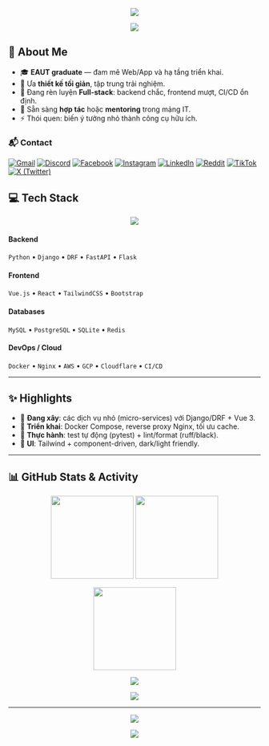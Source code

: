 <!-- ==== HERO ============================================================ -->
<p align="center">
  <img src="https://capsule-render.vercel.app/api?type=waving&height=220&color=0:00C6FF,100:0072FF&text=Oshioxi%20%F0%9F%91%8B&fontAlign=50&fontAlignY=38&fontSize=52&desc=EAUT%20Graduate%20%7C%20Full-stack%20Learner&descAlign=50&descAlignY=60&animation=fadeIn" />
</p>

<p align="center">
  <a href="https://github.com/Oshioxi2003">
    <img src="https://readme-typing-svg.demolab.com?font=JetBrains+Mono&weight=700&size=22&pause=1200&center=true&vCenter=true&width=640&lines=I+build+simple+%26+useful+web+apps.;Django+%2B+Vue.js+%2B+Tailwind+%2B+MySQL+%2B+Docker;Always+learning%2C+always+shipping.">
  </a>
</p>

<!-- ==== ABOUT =========================================================== -->
## 💫 About Me

- 🎓 **EAUT graduate** — đam mê Web/App và hạ tầng triển khai.
- 🧩 Ưa **thiết kế tối giản**, tập trung trải nghiệm.
- 🌱 Đang rèn luyện **Full-stack**: backend chắc, frontend mượt, CI/CD ổn định.
- 🤝 Sẵn sàng **hợp tác** hoặc **mentoring** trong mảng IT.
- ⚡ Thói quen: biến ý tưởng nhỏ thành công cụ hữu ích.

### 📬 Contact
[![Gmail](https://img.shields.io/badge/Gmail-D14836?logo=gmail&logoColor=fff&style=for-the-badge)](mailto:toanwa1@gmail.com)
[![Discord](https://img.shields.io/badge/Discord-5865F2?logo=discord&logoColor=fff&style=for-the-badge)](https://discord.gg/oshioxi)
[![Facebook](https://img.shields.io/badge/Facebook-1877F2?logo=facebook&logoColor=fff&style=for-the-badge)](https://facebook.com/oshioxi2003)
[![Instagram](https://img.shields.io/badge/Instagram-E4405F?logo=instagram&logoColor=fff&style=for-the-badge)](https://instagram.com/oshioxi2003)
[![LinkedIn](https://img.shields.io/badge/LinkedIn-0A66C2?logo=linkedin&logoColor=fff&style=for-the-badge)](https://linkedin.com/in/oshioxi)
[![Reddit](https://img.shields.io/badge/Reddit-FF4500?logo=reddit&logoColor=fff&style=for-the-badge)](https://reddit.com/user/oshioxi)
[![TikTok](https://img.shields.io/badge/TikTok-000000?logo=tiktok&logoColor=fff&style=for-the-badge)](https://tiktok.com/@oshioxi)
[![X (Twitter)](https://img.shields.io/badge/X-111111?logo=x&logoColor=fff&style=for-the-badge)](https://twitter.com/oshi_oxi110103)

<!-- ==== TECH STACK ====================================================== -->
## 💻 Tech Stack

<p align="center">
  <img src="https://skillicons.dev/icons?i=python,django,fastapi,flask,js,ts,nodejs,vue,react,tailwind,html,css,bootstrap,nginx,docker,aws,gcp,cloudflare,firebase,vercel,netlify,linux,git,github,gitlab,postgres,mysql,sqlite,redis,postman,figma&perline=10" />
</p>

#### Backend
`Python` • `Django` • `DRF` • `FastAPI` • `Flask`

#### Frontend
`Vue.js` • `React` • `TailwindCSS` • `Bootstrap`

#### Databases
`MySQL` • `PostgreSQL` • `SQLite` • `Redis`

#### DevOps / Cloud
`Docker` • `Nginx` • `AWS` • `GCP` • `Cloudflare` • `CI/CD`

---

<!-- ==== HIGHLIGHTS ====================================================== -->
## ✨ Highlights
- 🔭 **Đang xây**: các dịch vụ nhỏ (micro-services) với Django/DRF + Vue 3.
- 🚀 **Triển khai**: Docker Compose, reverse proxy Nginx, tối ưu cache.
- 🧪 **Thực hành**: test tự động (pytest) + lint/format (ruff/black).
- 🎨 **UI**: Tailwind + component-driven, dark/light friendly.

---

<!-- ==== STATS =========================================================== -->
## 📊 GitHub Stats & Activity

<p align="center">
  <img src="https://github-readme-stats.vercel.app/api?username=Oshioxi2003&show_icons=true&theme=tokyonight&hide_border=true&include_all_commits=true&count_private=true" height="165" />
  <img src="https://github-readme-streak-stats.herokuapp.com/?user=Oshioxi2003&theme=tokyonight&hide_border=true" height="165" />
</p>

<p align="center">
  <img src="https://github-readme-stats.vercel.app/api/top-langs/?username=Oshioxi2003&layout=compact&theme=tokyonight&hide_border=true" height="165" />
</p>

<p align="center">
  <img src="https://github-profile-trophy.vercel.app/?username=Oshioxi2003&theme=matrix&no-bg=true&no-frame=true&column=6" />
</p>

<p align="center">
  <img src="https://github-readme-activity-graph.vercel.app/graph?username=Oshioxi2003&theme=tokyo-night&hide_border=true" />
</p>

---

<!-- ==== FUN ============================================================= -->




<!-- ==== SUPPORT / VISIT ================================================= -->
<p align="center">
  <a href="https://paypal.me/oshioxi">
    <img src="https://img.shields.io/badge/Support%20via%20PayPal-00457C?style=for-the-badge&logo=paypal&logoColor=white" />
  </a>
</p>



<!-- Footer wave -->
<p align="center">
  <img src="https://capsule-render.vercel.app/api?type=waving&height=140&section=footer&color=0:0072FF,100:00C6FF" />
</p>

<!-- ==== OPTIONAL: SNAKE (requires GitHub Actions) ======================= -->
<!--
🧩 Snake Contribution:
1) Tạo file .github/workflows/snake.yml với nội dung từ repo Platane/snk.
2) Commit, chờ workflow chạy; thay src bên dưới bằng đường dẫn output của bạn.
3) Bỏ comment 2 dòng <img> để hiển thị.

<p align="center">
  <img src="https://raw.githubusercontent.com/Oshioxi2003/Oshioxi2003/output/snake.svg" />
</p>
-->
